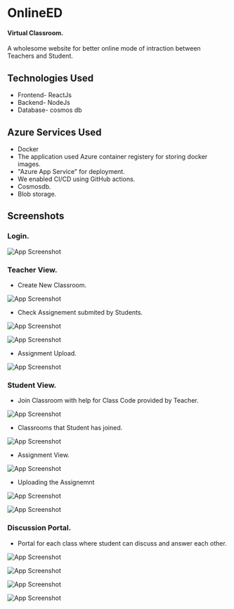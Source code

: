 
# OnlineED 
#### Virtual Classroom.


A wholesome website for better online mode of intraction between Teachers and Student.





## Technologies Used

- Frontend-  ReactJs
- Backend- NodeJs
- Database- cosmos db



## Azure Services Used

- Docker
- The application used Azure container registery for storing docker images.
- "Azure App Service" for deployment.
- We enabled CI/CD using GitHub actions.
- Cosmosdb.
- Blob storage.
## Screenshots

### Login. 
![App Screenshot](/PIC/4.jpeg)

### Teacher View.

- Create New Classroom.

 ![App Screenshot](/PIC/9.jpeg)

- Check Assignement submited by Students.

 ![App Screenshot](/PIC/11.jpeg)
 
 ![App Screenshot](/PIC/12.jpeg)



- Assignment Upload.

![App Screenshot](/PIC/10.jpeg)

### Student View.

- Join Classroom with help for Class Code provided by Teacher.

![App Screenshot](/PIC/5.jpeg)

- Classrooms that Student has joined.

![App Screenshot](/PIC/6.jpeg)

- Assignment View.

![App Screenshot](/PIC/13.jpeg)


- Uploading the  Assignemnt 

![App Screenshot](/PIC/7.jpeg)

![App Screenshot](/PIC/8.jpeg)


### Discussion Portal.
- Portal for each class where student can discuss and answer each other.

![App Screenshot](/PIC/14.jpeg)

![App Screenshot](/PIC/1.jpeg)

![App Screenshot](/PIC/2.jpeg)

![App Screenshot](/PIC/3.jpeg)



















